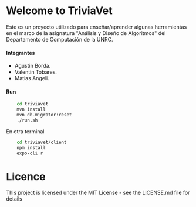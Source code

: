 Welcome to TriviaVet
====================

Este es un proyecto utilizado para enseñar/aprender algunas herramientas en el marco de la asignatura "Análisis y Diseño de Algoritmos" del Departamento de Computación de la UNRC.

#### Integrantes
* Agustin Borda.
* Valentin Tobares.
* Matias Angeli.

#### Run
```Bash
	cd triviavet
	mvn install
	mvn db-migrator:reset
	./run.sh
```
En otra terminal
```Bash
	cd triviavet/client
	npm install
	expo-cli r
```


# Licence

This project is licensed under the MIT License - see the LICENSE.md file for details